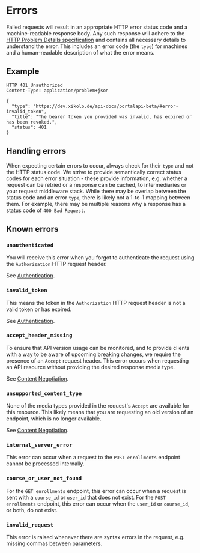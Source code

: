 # Errors

Failed requests will result in an appropriate HTTP error status code and a machine-readable response body.
Any such response will adhere to the [HTTP Problem Details specification](https://tools.ietf.org/html/rfc7807) and contains all necessary details to understand the error.
This includes an error code (the `type`) for machines and a human-readable description of what the error means.

## Example

```http
HTTP 401 Unauthorized
Content-Type: application/problem+json

{
  "type": "https://dev.xikolo.de/api-docs/portalapi-beta/#error-invalid_token",
  "title": "The bearer token you provided was invalid, has expired or has been revoked.",
  "status": 401
}
```

## Handling errors

When expecting certain errors to occur, always check for their `type` and not the HTTP status code.
We strive to provide semantically correct status codes for each error situation - these provide information, e.g. whether a request can be retried or a response can be cached, to intermediaries or your request middleware stack.
While there may be overlap between the status code and an error `type`, there is likely not a 1-to-1 mapping between them.
For example, there may be multiple reasons why a response has a status code of `400 Bad Request`.

## Known errors

### `unauthenticated`

You will receive this error when you forgot to authenticate the request using the `Authorization` HTTP request header.

See [Authentication](./authentication.md).

### `invalid_token`

This means the token in the `Authorization` HTTP request header is not a valid token or has expired.

See [Authentication](./authentication.md).

### `accept_header_missing`

To ensure that API version usage can be monitored, and to provide clients with a way to be aware of upcoming breaking changes, we require the presence of an `Accept` request header.
This error occurs when requesting an API resource without providing the desired response media type.

See [Content Negotiation](./negotiation.md).

### `unsupported_content_type`

None of the media types provided in the request's `Accept` are available for this resource.
This likely means that you are requesting an old version of an endpoint, which is no longer available.

See [Content Negotiation](./negotiation.md).

### `internal_server_error`

This error can occur when a request to the `POST enrollments` endpoint cannot be processed internally.

### `course_or_user_not_found`

For the `GET enrollments` endpoint, this error can occur when a request is sent with a `course_id` or `user_id` that does not exist.
For the `POST enrollments` endpoint, this error can occur when the `user_id` or `course_id`, or both, do not exist.

### `invalid_request`

This error is raised whenever there are syntax errors in the request, e.g. missing commas between parameters.
